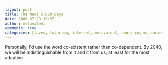 ```yaml
---
layout: post
title: The Next 5,000 Days
date: 2008-07-29 19:37
author: metavalent
comments: true
categories: [faves, futurism, internet, metavalent, neuro-cogno, society]
---
```

Personally, I'd use the word co-existent rather than co-dependent. By 2040, we will be indistinguishable from it and it from us; at least for the most adaptive.
<!--cut and paste-->
